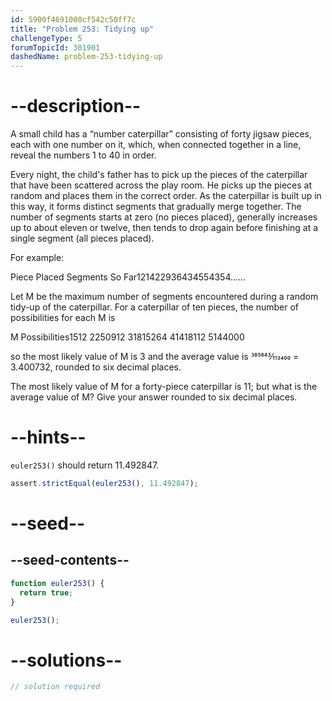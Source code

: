 ```yaml
---
id: 5900f4691000cf542c50ff7c
title: "Problem 253: Tidying up"
challengeType: 5
forumTopicId: 301901
dashedName: problem-253-tidying-up
---
```


# --description--

A small child has a “number caterpillar” consisting of forty jigsaw pieces, each with one number on it, which, when connected together in a line, reveal the numbers 1 to 40 in order.

Every night, the child's father has to pick up the pieces of the caterpillar that have been scattered across the play room. He picks up the pieces at random and places them in the correct order. As the caterpillar is built up in this way, it forms distinct segments that gradually merge together. The number of segments starts at zero (no pieces placed), generally increases up to about eleven or twelve, then tends to drop again before finishing at a single segment (all pieces placed).

For example:

Piece Placed Segments So Far121422936434554354……

Let M be the maximum number of segments encountered during a random tidy-up of the caterpillar. For a caterpillar of ten pieces, the number of possibilities for each M is

M Possibilities1512 2250912 31815264 41418112 5144000

so the most likely value of M is 3 and the average value is 385643⁄113400 = 3.400732, rounded to six decimal places.

The most likely value of M for a forty-piece caterpillar is 11; but what is the average value of M? Give your answer rounded to six decimal places.

# --hints--

`euler253()` should return 11.492847.

```js
assert.strictEqual(euler253(), 11.492847);
```

# --seed--

## --seed-contents--

```js
function euler253() {
  return true;
}

euler253();
```

# --solutions--

```js
// solution required
```

